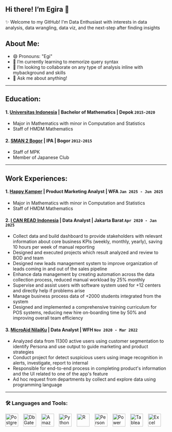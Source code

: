 ## Hi there! I’m Egira 👋

✨ Welcome to my GitHub!
I'm  Data Enthusiast with interests in data analysis, data wrangling, data viz, and the next-step after finding insights

## About Me:
- 😄 Pronouns: "Egi"
- 🌱 I’m currently learning to memorize query syntax
- 👯 I’m looking to collaborate on any type of analysis inline with mybackground and skills
- 💬 Ask me about anything!

---
## Education:
#### 1. [Universitas Indonesia](https://www.ui.ac.id/) | Bachelor of Mathematics | Depok `2015-2020`
- Major in Mathematics with minor in Computation and Statistics
- Staff of HMDM Mathematics
#### 2. [SMAN 2 Bogor](https://sman2kotabogor.sch.id/) | IPA | Bogor `2012-2015`
- Staff of MPK
- Member of Japanese Club

---
## Work Experiences:

#### 1. [Happy Kamper](https://happykamper.io/id) | Product Marketing Analyst | WFA `Jan 2025 - Jun 2025`
- Major in Mathematics with minor in Computation and Statistics
- Staff of HMDM Mathematics
#### 2. [I CAN READ Indonesia](https://icanread.co.id/) | Data Analyst | Jakarta Barat `Apr 2020 - Jan 2025`
- Collect data and build dashboard to provide stakeholders with relevant information about core business KPIs (weekly, monthly, yearly), saving 10 hours per week of manual reporting
- Designed and executed projects which result analyzed and review to BOD and team
- Designed new leads management system to improve organization of leads coming in and out of the sales pipeline
- Enhance data management by creating automation across the data collection process, reduced manual workload by 25% monthly
- Supervise and assist users with software system used for +12 centers and directly help if problems arise
- Manage business process data of +2000 students integrated from the system
- Designed and implemented a comprehensive training curriculum for POS systems, reducing new hire on-boarding time by 50% and improving overall team efficiency
#### 3. [MicroAid NilaiKu](https://blog.microaid.io/) | Data Analyst | WFH `Nov 2020 - Mar 2022`
- Analyzed data from 11300 active users using customer segmentation to identify Persona and use output to guide marketing and product strategies
- Conduct project for detect suspicious users using image recognition in alerts, investigate, report to internal
- Responsible for end-to-end process in completing product's information and the UI related to one of the app's feature
- Ad hoc request from departments by collect and explore data using programming language

---
### 🛠️ Languages and Tools:

[<img alt="PostgreSQL" width="40" src="https://www.vectorlogo.zone/logos/postgresql/postgresql-icon.svg" />](https://www.postgresql.org/) &nbsp;&nbsp;
[<img alt="DbGate" width="40" src="https://raw.githubusercontent.com/dbgate/dbgate/master/app/icon.png" />](https://dbgate.org/) &nbsp;&nbsp;
[<img alt="Amazon Athena" width="40" src="https://encrypted-tbn0.gstatic.com/images?q=tbn:ANd9GcQywFSroEQGuWnN0obEHUezRA065rovgf8zQA&s" />](https://aws.amazon.com/athena/) &nbsp;&nbsp;
[<img alt="Python" width="40" src="https://www.vectorlogo.zone/logos/python/python-icon.svg" />](https://www.python.org/) &nbsp;&nbsp;
[<img alt="R" width="40" src="https://encrypted-tbn0.gstatic.com/images?q=tbn:ANd9GcRotTqLP6lHg9mTKfTTmCTOxZIRoLMsu0B5bw&s" />](https://www.r-project.org/) &nbsp;&nbsp;
[<img alt="Personalize" width="40" src="https://cloud-icons.onemodel.app/aws/Architecture-Service-Icons_01312023/Arch_Machine-Learning/64/Arch_Amazon-Personalize_64@5x.png" />](https://aws.amazon.com/personalize/) &nbsp;&nbsp;
[<img alt="Power BI" width="40" src="https://www.vectorlogo.zone/logos/microsoft_powerbi/microsoft_powerbi-icon.svg" />](https://powerbi.microsoft.com/) &nbsp;&nbsp;
[<img alt="Tableau" width="40" src="https://logos-world.net/wp-content/uploads/2021/10/Tableau-Emblem.png" />](https://www.tableau.com/) &nbsp;&nbsp;
[<img alt="Excel" width="40" src="https://download.logo.wine/logo/Microsoft_Excel/Microsoft_Excel-Logo.wine.png" />](https://excel.cloud.microsoft/) &nbsp;&nbsp;
